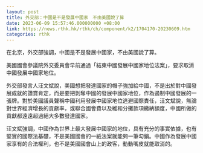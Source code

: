 ```yaml
---
layout: post
title: 外交部：中國是不是發展中國家　不由美國說了算
date: 2023-06-09 15:57:46.000000000 +08:00
link: https://news.rthk.hk/rthk/ch/component/k2/1704170-20230609.htm
categories: rthk
---
```


在北京，外交部強調，中國是不是發展中國家，不由美國說了算。

美國國會參議院外交委員會早前通過「結束中國發展中國家地位法案」，要求取消中國發展中國家地位。

外交部發言人汪文斌說，美國想把發達國家的帽子強加給中國，不是出於對中國發展成就的讚賞肯定，而是要把剝奪中國的發展中國家地位，作為遏制中國發展的一張牌。對於美國議員聲稱中國利用發展中國家地位逃避國際責任，汪文斌說，無論對世界經濟增長的貢獻率，或聯合國會費以及維和分攤款項繳納額度，中國所做的貢獻都遠遠超過絕大多數發達國家。

汪文斌強調，中國作為世界上最大發展中國家的地位，具有充分的事實依據，也有堅實的國際法基礎，不是美國國會的一紙法案就能夠一筆勾銷。中國作為發展中國家享有的合法權利，也不是美國國會山上的政客，動動嘴皮就能取消的。
